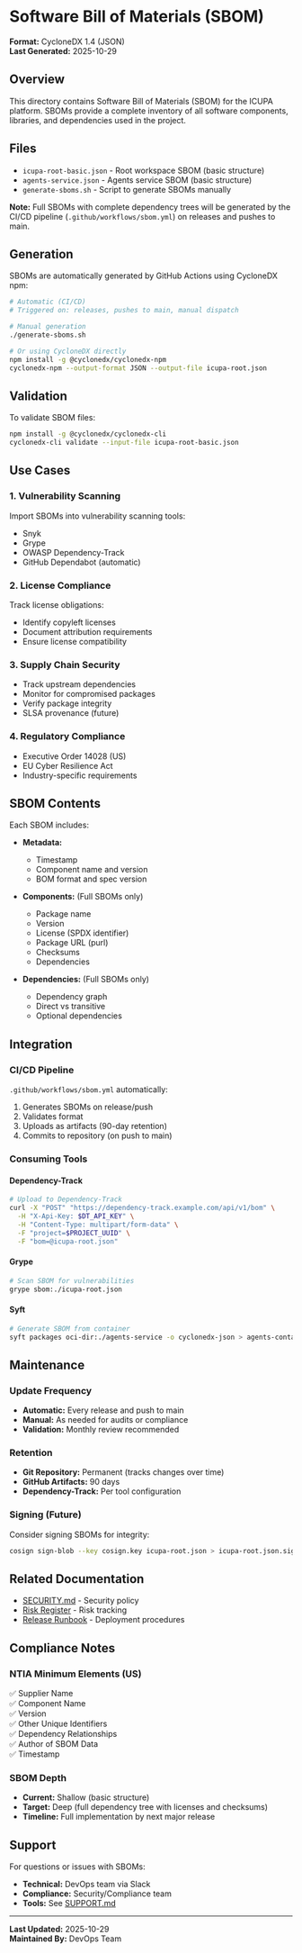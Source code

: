 # Software Bill of Materials (SBOM)

**Format:** CycloneDX 1.4 (JSON)  
**Last Generated:** 2025-10-29  

## Overview

This directory contains Software Bill of Materials (SBOM) for the ICUPA platform. SBOMs provide a complete inventory of all software components, libraries, and dependencies used in the project.

## Files

- `icupa-root-basic.json` - Root workspace SBOM (basic structure)
- `agents-service.json` - Agents service SBOM (basic structure)
- `generate-sboms.sh` - Script to generate SBOMs manually

**Note:** Full SBOMs with complete dependency trees will be generated by the CI/CD pipeline (`.github/workflows/sbom.yml`) on releases and pushes to main.

## Generation

SBOMs are automatically generated by GitHub Actions using CycloneDX npm:

```bash
# Automatic (CI/CD)
# Triggered on: releases, pushes to main, manual dispatch

# Manual generation
./generate-sboms.sh

# Or using CycloneDX directly
npm install -g @cyclonedx/cyclonedx-npm
cyclonedx-npm --output-format JSON --output-file icupa-root.json
```

## Validation

To validate SBOM files:

```bash
npm install -g @cyclonedx/cyclonedx-cli
cyclonedx-cli validate --input-file icupa-root-basic.json
```

## Use Cases

### 1. Vulnerability Scanning
Import SBOMs into vulnerability scanning tools:
- Snyk
- Grype
- OWASP Dependency-Track
- GitHub Dependabot (automatic)

### 2. License Compliance
Track license obligations:
- Identify copyleft licenses
- Document attribution requirements
- Ensure license compatibility

### 3. Supply Chain Security
- Track upstream dependencies
- Monitor for compromised packages
- Verify package integrity
- SLSA provenance (future)

### 4. Regulatory Compliance
- Executive Order 14028 (US)
- EU Cyber Resilience Act
- Industry-specific requirements

## SBOM Contents

Each SBOM includes:

- **Metadata:**
  - Timestamp
  - Component name and version
  - BOM format and spec version

- **Components:** (Full SBOMs only)
  - Package name
  - Version
  - License (SPDX identifier)
  - Package URL (purl)
  - Checksums
  - Dependencies

- **Dependencies:** (Full SBOMs only)
  - Dependency graph
  - Direct vs transitive
  - Optional dependencies

## Integration

### CI/CD Pipeline
`.github/workflows/sbom.yml` automatically:
1. Generates SBOMs on release/push
2. Validates format
3. Uploads as artifacts (90-day retention)
4. Commits to repository (on push to main)

### Consuming Tools

#### Dependency-Track
```bash
# Upload to Dependency-Track
curl -X "POST" "https://dependency-track.example.com/api/v1/bom" \
  -H "X-Api-Key: $DT_API_KEY" \
  -H "Content-Type: multipart/form-data" \
  -F "project=$PROJECT_UUID" \
  -F "bom=@icupa-root.json"
```

#### Grype
```bash
# Scan SBOM for vulnerabilities
grype sbom:./icupa-root.json
```

#### Syft
```bash
# Generate SBOM from container
syft packages oci-dir:./agents-service -o cyclonedx-json > agents-container.json
```

## Maintenance

### Update Frequency
- **Automatic:** Every release and push to main
- **Manual:** As needed for audits or compliance
- **Validation:** Monthly review recommended

### Retention
- **Git Repository:** Permanent (tracks changes over time)
- **GitHub Artifacts:** 90 days
- **Dependency-Track:** Per tool configuration

### Signing (Future)
Consider signing SBOMs for integrity:
```bash
cosign sign-blob --key cosign.key icupa-root.json > icupa-root.json.sig
```

## Related Documentation

- [SECURITY.md](../../SECURITY.md) - Security policy
- [Risk Register](../risk-register.csv) - Risk tracking
- [Release Runbook](../release-runbook.md) - Deployment procedures

## Compliance Notes

### NTIA Minimum Elements (US)
✅ Supplier Name  
✅ Component Name  
✅ Version  
✅ Other Unique Identifiers  
✅ Dependency Relationships  
✅ Author of SBOM Data  
✅ Timestamp  

### SBOM Depth
- **Current:** Shallow (basic structure)
- **Target:** Deep (full dependency tree with licenses and checksums)
- **Timeline:** Full implementation by next major release

## Support

For questions or issues with SBOMs:
- **Technical:** DevOps team via Slack
- **Compliance:** Security/Compliance team
- **Tools:** See [SUPPORT.md](../../SUPPORT.md)

---

**Last Updated:** 2025-10-29  
**Maintained By:** DevOps Team
